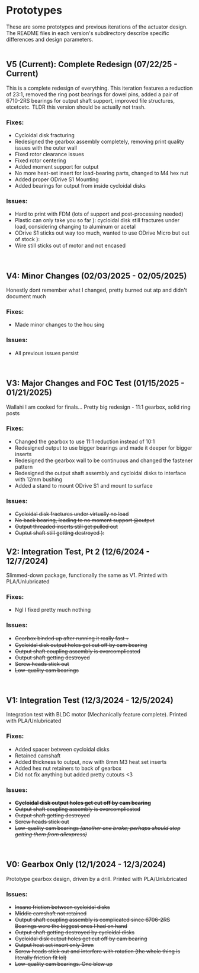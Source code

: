 # Prototypes  
These are some prototypes and previous iterations of the actuator design. The README files in each version's subdirectory describe specific differences and design parameters.  
<br />
## V5 (Current): Complete Redesign (07/22/25 - Current)
This is a complete redesign of everything. This iteration features a reduction of 23:1, removed the ring post bearings for dowel pins, added a pair of 6710-2RS bearings for output shaft support, improved file structures, etcetcetc. TLDR this version should be actually not trash.
### Fixes:
- Cycloidal disk fracturing
- Redesigned the gearbox assembly completely, removing print quality issues with the outer wall
- Fixed rotor clearance issues
- Fixed rotor centering
- Added moment support for output
- No more heat-set insert for load-bearing parts, changed to M4 hex nut
- Added proper ODrive S1 Mounting
- Added bearings for output from inside cycloidal disks
### Issues:
- Hard to print with FDM (lots of support and post-processing needed)
- Plastic can only take you so far ): cycloidal disk still fractures under load, considering changing to aluminum or acetal
- ODrive S1 sticks out way too much, wanted to use ODrive Micro but out of stock ):
- Wire still sticks out of motor and not encased
<br />
  
## V4: Minor Changes (02/03/2025 - 02/05/2025)
Honestly dont remember what I changed, pretty burned out atp and didn't document much 
### Fixes:
- Made minor changes to the hou  sing
### Issues:
- All previous issues persist  
<br />

## V3: Major Changes and FOC Test (01/15/2025 - 01/21/2025)
Wallahi I am cooked for finals... Pretty big redesign - 11:1 gearbox, solid ring posts
### Fixes:
- Changed the gearbox to use 11:1 reduction instead of 10:1
- Redesigned output to use bigger bearings and made it deeper for bigger inserts
- Redesigned the gearbox wall to be continuous and changed the fastener pattern
- Redesigned the output shaft assembly and cycloidal disks to interface with 12mm bushing
- Added a stand to mount ODrive S1 and mount to surface
### Issues:
- ~~Cycloidal disk fractures under virtually no load~~
- ~~No back bearing, leading to no moment support @output~~
- ~~Output threaded inserts still get pulled out~~
- ~~Ouptut shaft still getting destroyed ):~~


## V2: Integration Test, Pt 2 (12/6/2024 - 12/7/2024)
Slimmed-down package, functionally the same as V1. Printed with PLA/Unlubricated
### Fixes:
- Ngl I fixed pretty much nothing
### Issues:
- ~~Gearbox binded up after running it really fast :skull:~~
- ~~Cycloidal disk output holes get cut off by cam bearing~~
- ~~Output shaft coupling assembly is overcomplicated~~
- ~~Output shaft getting destroyed~~
- ~~Screw heads stick out~~
- ~~Low-quality cam bearings~~  
<br />
  
## V1: Integration Test (12/3/2024 - 12/5/2024)  
Integration test with BLDC motor (Mechanically feature complete). Printed with PLA/Unlubricated
### Fixes:
- Added spacer between cycloidal disks
- Retained camshaft
- Added thickness to output, now with 8mm M3 heat set inserts
- Added hex nut retainers to back of gearbox
- Did not fix anything but added pretty cutouts <3
### Issues:
- ~~**Cycloidal disk output holes get cut off by cam bearing**~~
- ~~Output shaft coupling assembly is overcomplicated~~
- ~~Output shaft getting destroyed~~
- ~~Screw heads stick out~~
- ~~Low-quality cam bearings _(another one broke; perhaps should stop getting them from aliexpress)_~~  
<br />
  
## V0: Gearbox Only (12/1/2024 - 12/3/2024)  
Prototype gearbox design, driven by a drill. Printed with PLA/Unlubricated
### Issues:  
- ~~Insane friction between cycloidal disks~~
- ~~Middle camshaft not retained~~
- ~~Output shaft coupling assembly is complicated since 6706-2RS Bearings were the biggest ones I had on hand~~
- ~~Output shaft getting destroyed by cycloidal disks~~
- ~~Cycloidal disk output holes get cut off by cam bearing~~
- ~~Output heat set insert only 3mm~~
- ~~Screw heads stick out and interfere with rotation (the whole thing is literally friction fit lol)~~
- ~~Low-quality cam bearings. One blew up~~  






